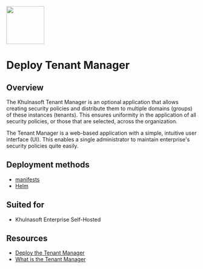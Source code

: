 <img src="https://avatars3.githubusercontent.com/u/12783832?s=200&v=4" height="100" width="100" />

# Deploy Tenant Manager

## Overview

The Khulnasoft Tenant Manager is an optional application that allows creating security policies and distribute them to multiple domains (groups) of these instances (tenants). This ensures uniformity in the application of all security policies, or those that are selected, across the organization.

The Tenant Manager is a web-based application with a simple, intuitive user interface (UI). This enables a single administrator to maintain enterprise's security policies quite easily.

## Deployment methods
- [manifests](./kubernetes_and_openshift/manifests)
- [Helm](./kubernetes_and_openshift/helm)

## Suited for
- Khulnasoft Enterprise Self-Hosted

## Resources
- [Deploy the Tenant Manager](https://docs.khulnasoft.com/docs/tm-deploy)
- [What is the Tenant Manager](https://docs.khulnasoft.com/docs/tm-what-is)